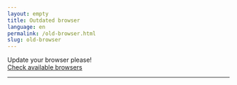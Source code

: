 ```yaml
---
layout: empty
title: Outdated browser
language: en
permalink: /old-browser.html
slug: old-browser
---
```

Update your browser please!<br><a href="http://outdatedbrowser.com" target="_blank">Check available browsers</a><hr class="sm" />
